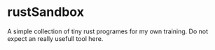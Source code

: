 # rustSandbox

A simple collection of tiny rust programes for my own training.
Do not expect an really usefull tool here.
